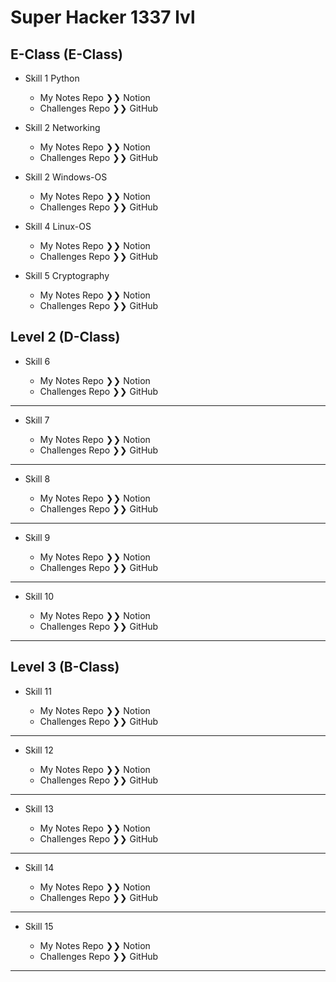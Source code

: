 # Super Hacker 1337 lvl

## E-Class (E-Class)

- Skill 1 Python

  - My Notes Repo ❯❯  Notion
  - Challenges Repo ❯❯  GitHub

- Skill 2 Networking

  - My Notes Repo ❯❯  Notion
  - Challenges Repo ❯❯  GitHub


- Skill 2 Windows-OS

  - My Notes Repo ❯❯  Notion
  - Challenges Repo ❯❯  GitHub

- Skill 4 Linux-OS

  - My Notes Repo ❯❯  Notion
  - Challenges Repo ❯❯  GitHub

- Skill 5 Cryptography

  - My Notes Repo ❯❯  Notion
  - Challenges Repo ❯❯  GitHub

## Level 2 (D-Class)

- Skill 6

  - My Notes Repo ❯❯  Notion
  - Challenges Repo ❯❯  GitHub

----------------------------------------------

- Skill 7

  - My Notes Repo ❯❯  Notion
  - Challenges Repo ❯❯  GitHub

----------------------------------------------

- Skill 8

  - My Notes Repo ❯❯  Notion
  - Challenges Repo ❯❯  GitHub

----------------------------------------------

- Skill 9

  - My Notes Repo ❯❯  Notion
  - Challenges Repo ❯❯  GitHub

----------------------------------------------

- Skill 10

  - My Notes Repo ❯❯  Notion
  - Challenges Repo ❯❯  GitHub

----------------------------------------------

## Level 3 (B-Class)

- Skill 11

  - My Notes Repo ❯❯  Notion
  - Challenges Repo ❯❯  GitHub

----------------------------------------------

- Skill 12

  - My Notes Repo ❯❯  Notion
  - Challenges Repo ❯❯  GitHub

----------------------------------------------

- Skill 13

  - My Notes Repo ❯❯  Notion
  - Challenges Repo ❯❯  GitHub

----------------------------------------------

- Skill 14

  - My Notes Repo ❯❯  Notion
  - Challenges Repo ❯❯  GitHub

----------------------------------------------

- Skill 15

  - My Notes Repo ❯❯  Notion
  - Challenges Repo ❯❯  GitHub

----------------------------------------------
